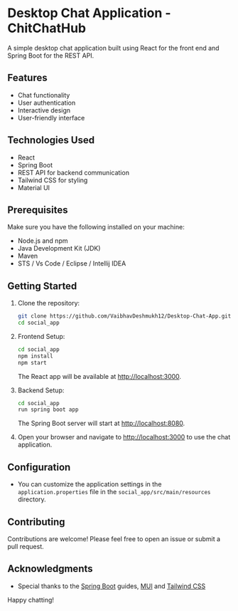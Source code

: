 # Desktop Chat Application - ChitChatHub

A simple desktop chat application built using React for the front end and Spring Boot for the REST API.

## Features

- Chat functionality
- User authentication
- Interactive design
- User-friendly interface

## Technologies Used

- React
- Spring Boot
- REST API for backend communication
- Tailwind CSS for styling
- Material UI

## Prerequisites

Make sure you have the following installed on your machine:

- Node.js and npm
- Java Development Kit (JDK)
- Maven
- STS / Vs Code / Eclipse / Intellij IDEA

## Getting Started

1. Clone the repository:

    ```bash
    git clone https://github.com/VaibhavDeshmukh12/Desktop-Chat-App.git
    cd social_app
    ```

2. Frontend Setup:

    ```bash
    cd social_app
    npm install
    npm start
    ```

    The React app will be available at [http://localhost:3000](http://localhost:3000).

3. Backend Setup:

    ```bash
    cd social_app
    run spring boot app
    ```

    The Spring Boot server will start at [http://localhost:8080](http://localhost:9090).

4. Open your browser and navigate to [http://localhost:3000](http://localhost:3000) to use the chat application.

## Configuration

- You can customize the application settings in the `application.properties` file in the `social_app/src/main/resources` directory.

## Contributing

Contributions are welcome! Please feel free to open an issue or submit a pull request.

## Acknowledgments

- Special thanks to the [Spring Boot](https://spring.io/guides/gs/spring-boot/) guides, [MUI](https://mui.com/) and [Tailwind CSS](https://tailwindcss.com/docs/guides/create-react-app)

Happy chatting!
